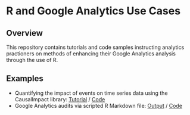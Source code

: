 # R and Google Analytics Use Cases

## Overview

This repository contains tutorials and code samples instructing analytics practioners on methods of enhancing their Google Analytics analysis through the use of R.

## Examples

- Quantifying the impact of events on time series data using the CausalImpact library: [Tutorial](https://adamribaudo.github.io/R-Google-Analytics-Examples/Tutorial-Causal-Impact.nb.html) / [Code](Tutorial-Causal-Impact.Rmd)
- Google Analytics audits via scripted R Markdown file: [Output](https://adamribaudo.github.io/R-Google-Analytics-Examples/blob/master/GA-Audit-Tool.html) / [Code](GA-Audit-Tool.Rmd)
